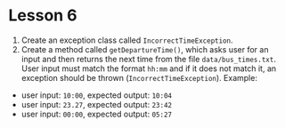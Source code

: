 Lesson 6
========


1. Create an exception class called `IncorrectTimeException`.
2. Create a method called `getDepartureTime()`, which asks user for an input and then returns
the next time from the file `data/bus_times.txt`. User input must match the format `hh:mm` and if it does not match it,
an exception should be thrown (`IncorrectTimeException`).
Example:
* user input: `10:00`, expected output: `10:04`
* user input: `23.27`, expected output: `23:42`
* user input: `00:00`, expected output: `05:27`
